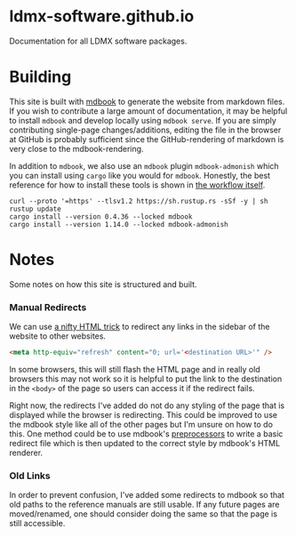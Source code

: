 # ldmx-software.github.io
Documentation for all LDMX software packages.

# Building
This site is built with [mdbook](https://rust-lang.github.io/mdBook/index.html) to generate
the website from markdown files. If you wish to contribute a large amount of documentation,
it may be helpful to install `mdbook` and develop locally using `mdbook serve`. If you
are simply contributing single-page changes/additions, editing the file in the browser
at GitHub is probably sufficient since the GitHub-rendering of markdown is very close
to the mdbook-rendering.

In addition to `mdbook`, we also use an `mdbook` plugin `mdbook-admonish` which you can
install using `cargo` like you would for `mdbook`. Honestly, the best reference for how
to install these tools is shown in [the workflow itself](.github/workflows/mdbook.yml).
```shell
curl --proto '=https' --tlsv1.2 https://sh.rustup.rs -sSf -y | sh
rustup update
cargo install --version 0.4.36 --locked mdbook
cargo install --version 1.14.0 --locked mdbook-admonish
```

# Notes
Some notes on how this site is structured and built.

### Manual Redirects
We can use [a nifty HTML trick](https://www.w3docs.com/snippets/html/how-to-redirect-a-web-page-in-html.html)
to redirect any links in the sidebar of the website to other websites.
```html
<meta http-equiv="refresh" content="0; url='<destination URL>'" />
```
In some browsers, this will still flash the HTML page and in really old browsers this may not work
so it is helpful to put the link to the destination in the `<body>` of the page so users can
access it if the redirect fails.

Right now, the redirects I've added do not do any styling of the page that is displayed while
the browser is redirecting. This could be improved to use the mdbook style like all of the other
pages but I'm unsure on how to do this. One method could be to use mdbook's
[preprocessors](https://rust-lang.github.io/mdBook/format/configuration/preprocessors.html) to
write a basic redirect file which is then updated to the correct style by mdbook's HTML renderer.

### Old Links
In order to prevent confusion, I've added some redirects to mdbook so that old paths to the
reference manuals are still usable. If any future pages are moved/renamed, one should consider
doing the same so that the page is still accessible.

